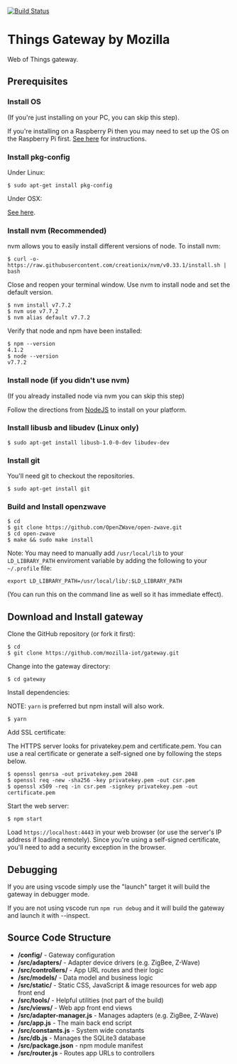 [![Build Status](https://travis-ci.org/mozilla-iot/gateway.svg?branch=master)](https://travis-ci.org/mozilla-iot/gateway)

# Things Gateway by Mozilla
Web of Things gateway.

## Prerequisites

### Install OS

(If you're just installing on your PC, you can skip this step).

If you're installing on a Raspberry Pi then you may need to set up the OS on the Raspberry Pi first. [See here](https://github.com/mozilla-iot/wiki/wiki/Setting-up-Raspberry-Pi) for instructions.

### Install pkg-config

Under Linux:
```
$ sudo apt-get install pkg-config
```

Under OSX:

[See here](http://macappstore.org/pkg-config/).


### Install nvm (Recommended)

nvm allows you to easily install different versions of node. To install nvm:

```
$ curl -o- https://raw.githubusercontent.com/creationix/nvm/v0.33.1/install.sh | bash
```

Close and reopen your terminal window. Use nvm to install node and set the
default version.

```
$ nvm install v7.7.2
$ nvm use v7.7.2
$ nvm alias default v7.7.2
```

Verify that node and npm have been installed:
```
$ npm --version
4.1.2
$ node --version
v7.7.2
```

### Install node (if you didn't use nvm)

(If you already installed node via nvm you can skip this step)

Follow the directions from [NodeJS](https://nodejs.org) to install on your platform.

### Install libusb and libudev (Linux only)
```
$ sudo apt-get install libusb-1.0-0-dev libudev-dev
```

### Install git

You'll need git to checkout the repositories.

`$ sudo apt-get install git`

### Build and Install openzwave

```
$ cd
$ git clone https://github.com/OpenZWave/open-zwave.git
$ cd open-zwave
$ make && sudo make install
```

Note: You may need to manually add `/usr/local/lib` to your `LD_LIBRARY_PATH` enviroment variable by adding the following to your `~/.profile` file:

`export LD_LIBRARY_PATH=/usr/local/lib/:$LD_LIBRARY_PATH`

(You can run this on the command line as well so it has immediate effect).

## Download and Install gateway

Clone the GitHub repository (or fork it first):
```
$ cd
$ git clone https://github.com/mozilla-iot/gateway.git
```

Change into the gateway directory:

```
$ cd gateway
```

Install dependencies:

NOTE: `yarn` is preferred but npm install will also work.

```
$ yarn
```

 Add SSL certificate:

 The HTTPS server looks for privatekey.pem and certificate.pem. You can use a real certificate or generate a self-signed one by following the steps below.

 ```
 $ openssl genrsa -out privatekey.pem 2048
 $ openssl req -new -sha256 -key privatekey.pem -out csr.pem
 $ openssl x509 -req -in csr.pem -signkey privatekey.pem -out certificate.pem
```

 Start the web server:

```
$ npm start
```

Load ```https://localhost:4443``` in your web browser (or use the server's IP address if loading remotely).
Since you're using a self-signed certificate, you'll need to add a security exception in the browser.

## Debugging

If you are using vscode simply use the "launch" target it will build the gateway in debugger mode.

If you are not using vscode run `npm run debug` and it will build the gateway and launch it with --inspect.

## Source Code Structure

* **/config/** - Gateway configuration
* **/src/adapters/** - Adapter device drivers (e.g. ZigBee, Z-Wave)
* **/src/controllers/** - App URL routes and their logic
* **/src/models/** - Data model and business logic
* **/src/static/** - Static CSS, JavaScript & image resources for web app front end
* **/src/tools/** - Helpful utilities (not part of the build)
* **/src/views/** - Web app front end views
* **/src/adapter-manager.js** - Manages adapters (e.g. ZigBee, Z-Wave)
* **/src/app.js** - The main back end script
* **/src/constants.js** - System wide constants
* **/src/db.js** - Manages the SQLite3 database
* **/src/package.json** - npm module manifest
* **/src/router.js** - Routes app URLs to controllers
